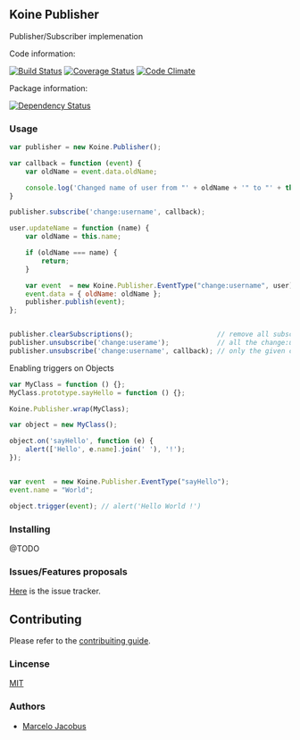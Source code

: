Koine Publisher
-----------------

Publisher/Subscriber implemenation

Code information:

[![Build Status](https://travis-ci.org/koinejs/Publisher.png?branch=master)](https://travis-ci.org/koinejs/Publisher)
[![Coverage Status](https://coveralls.io/repos/koinejs/Publisher/badge.png?branch=master)](https://coveralls.io/r/koinejs/Publisher?branch=master)
[![Code Climate](https://codeclimate.com/github/koinejs/Publisher.png)](https://codeclimate.com/github/koinejs/Publisher)

Package information:

[![Dependency Status](https://gemnasium.com/koinejs/Publisher.png)](https://gemnasium.com/koinejs/Publisher)


### Usage

```javascript
var publisher = new Koine.Publisher();

var callback = function (event) {
    var oldName = event.data.oldName;

    console.log('Changed name of user from "' + oldName + '" to "' + this.name + '"');
}

publisher.subscribe('change:username', callback);

user.updateName = function (name) {
    var oldName = this.name;

    if (oldName === name) {
        return;
    }

    var event  = new Koine.Publisher.EventType("change:username", user);
    event.data = { oldName: oldName };
    publisher.publish(event);
};


publisher.clearSubscriptions();                     // remove all subscriptions
publisher.unsubscribe('change:userame');            // all the change:username callbakcs
publisher.unsubscribe('change:username', callback); // only the given callback
```
Enabling triggers on Objects

```javascript
var MyClass = function () {};
MyClass.prototype.sayHello = function () {};

Koine.Publisher.wrap(MyClass);

var object = new MyClass();

object.on('sayHello', function (e) {
    alert(['Hello', e.name].join(' '), '!');
});


var event  = new Koine.Publisher.EventType("sayHello");
event.name = "World";

object.trigger(event); // alert('Hello World !')
```

### Installing

@TODO

### Issues/Features proposals

[Here](https://github.com/koinejs/Publisher/issues) is the issue tracker.

## Contributing

Please refer to the [contribuiting guide](https://github.com/koinejs/Publisher/blob/master/CONTRIBUTING.md).

### Lincense
[MIT](MIT-LICENSE)

### Authors

- [Marcelo Jacobus](https://github.com/mjacobus)
